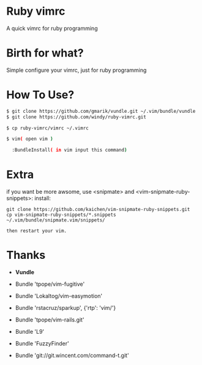 Ruby vimrc
==========

A quick vimrc for ruby programming

Birth for what?
=======

Simple configure your vimrc, just for ruby programming


How To Use?
=========
```bash
$ git clone https://github.com/gmarik/vundle.git ~/.vim/bundle/vundle
$ git clone https://github.com/windy/ruby-vimrc.git

$ cp ruby-vimrc/vimrc ~/.vimrc

$ vim( open vim )

  :BundleInstall( in vim input this command)
```

Extra
========

if you want be more awsome, use \<snipmate\> and \<vim-snipmate-ruby-snippets\>:
install:
```
git clone https://github.com/kaichen/vim-snipmate-ruby-snippets.git
cp vim-snipmate-ruby-snippets/*.snippets ~/.vim/bundle/snipmate.vim/snippets/

then restart your vim.
```

Thanks
===========

 * **Vundle**

 * Bundle 'tpope/vim-fugitive'
 * Bundle 'Lokaltog/vim-easymotion'
 * Bundle 'rstacruz/sparkup', {'rtp': 'vim/'}
 * Bundle 'tpope/vim-rails.git'
 * Bundle 'L9'
 * Bundle 'FuzzyFinder'
 * Bundle 'git://git.wincent.com/command-t.git'
